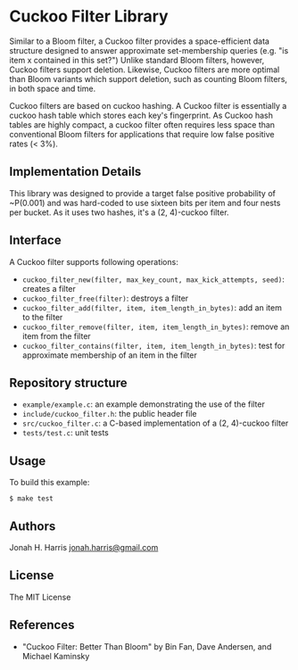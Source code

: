 Cuckoo Filter Library
=====================

Similar to a Bloom filter, a Cuckoo filter provides a space-efficient data structure designed to answer approximate set-membership queries (e.g. "is item x contained in this set?") Unlike standard Bloom filters, however, Cuckoo filters support deletion. Likewise, Cuckoo filters are more optimal than Bloom variants which support deletion, such as counting Bloom filters, in both space and time.

Cuckoo filters are based on cuckoo hashing. A Cuckoo filter is essentially a cuckoo hash table which stores each key's fingerprint. As Cuckoo hash tables are highly compact, a cuckoo filter often requires less space than conventional Bloom filters for applications that require low false positive rates (< 3%).

Implementation Details
----------------------
This library was designed to provide a target false positive probability of ~P(0.001) and was hard-coded to use sixteen bits per item and four nests per bucket. As it uses two hashes, it's a (2, 4)-cuckoo filter.

Interface
--------
A Cuckoo filter supports following operations:

*  ``cuckoo_filter_new(filter, max_key_count, max_kick_attempts, seed)``: creates a filter
*  ``cuckoo_filter_free(filter)``: destroys a filter
*  ``cuckoo_filter_add(filter, item, item_length_in_bytes)``: add an item to the filter
*  ``cuckoo_filter_remove(filter, item, item_length_in_bytes)``: remove an item from the filter
*  ``cuckoo_filter_contains(filter, item, item_length_in_bytes)``: test for approximate membership of an item in the filter

Repository structure
--------------------

*  ``example/example.c``: an example demonstrating the use of the filter
*  ``include/cuckoo_filter.h``: the public header file
*  ``src/cuckoo_filter.c``: a C-based implementation of a (2, 4)-cuckoo filter
*  ``tests/test.c``: unit tests

Usage
-------
To build this example:

    $ make test


Authors
-------
Jonah H. Harris <jonah.harris@gmail.com>

License
-------
The MIT License

References
----------

* "Cuckoo Filter: Better Than Bloom" by Bin Fan, Dave Andersen, and Michael Kaminsky

